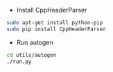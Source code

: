 * Install CppHeaderParser

``` bash
sudo apt-get install python-pip
sudo pip install CppHeaderParser
```

* Run autogen

``` bash
cd utils/autogen
./run.py
```
